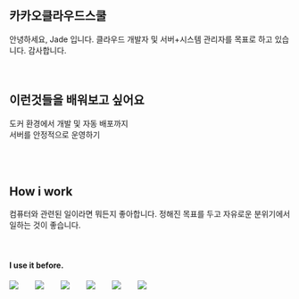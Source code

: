## 카카오클라우드스쿨
안녕하세요, Jade 입니다. 클라우드 개발자 및 서버+시스템 관리자를 목표로 하고 있습니다. 감사합니다.
<br />
<br />
<br />
## 이런것들을 배워보고 싶어요
도커 환경에서 개발 및 자동 배포까지<br />
서버를 안정적으로 운영하기<br />
<br />
<br />
<br />
## How i work
컴퓨터와 관련된 일이라면 뭐든지 좋아합니다. 정해진 목표를 두고 자유로운 분위기에서 일하는 것이 좋습니다.
<br />
<br />
<br />
#### I use it before.
<div style="display:flex;gap:30px;flex-wrap:wrap;">
  <img src="https://img.shields.io/badge/js-F7DF1E?style=for-the-badge&logo=javascript&logoColor=black">
  <img src="https://img.shields.io/badge/ts-3178C6?style=for-the-badge&logo=typescript&logoColor=white">
  <img src="https://img.shields.io/badge/express-000000?style=for-the-badge&logo=express&logoColor=white">
  <img src="https://img.shields.io/badge/MySQL-4479A1?style=for-the-badge&logo=mysql&logoColor=white">
  <img src="https://img.shields.io/badge/Docker-2496ED?style=for-the-badge&logo=Docker&logoColor=white">
  <img src="https://img.shields.io/badge/AWS-232F3E?style=for-the-badge&logo=amazonaws&logoColor=white">
</div>
<br />
<br />
<br />
